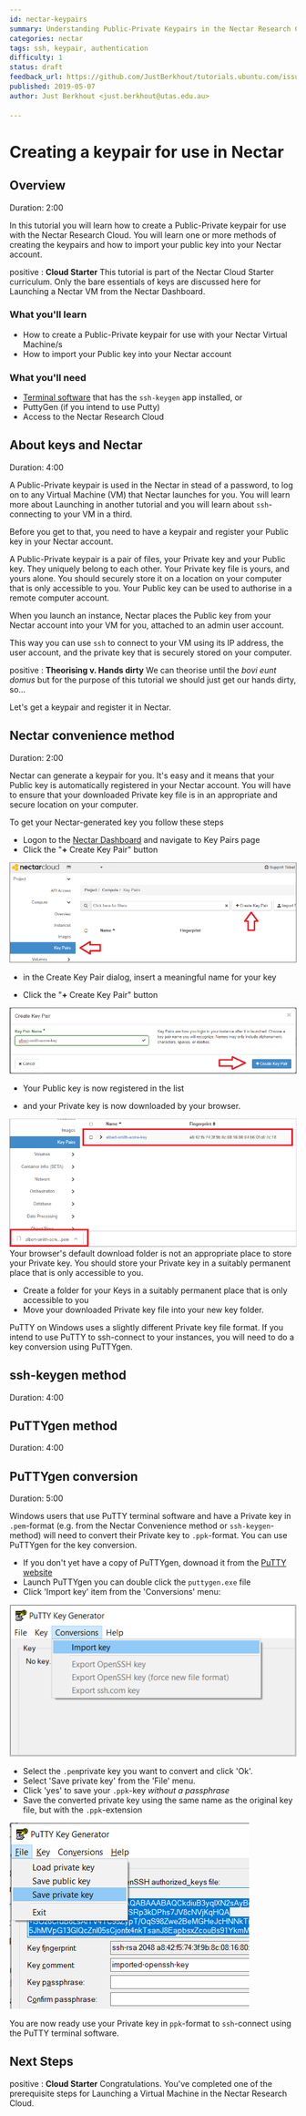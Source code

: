 ```yaml
---
id: nectar-keypairs
summary: Understanding Public-Private Keypairs in the Nectar Research Cloud.
categories: nectar
tags: ssh, keypair, authentication
difficulty: 1
status: draft
feedback_url: https://github.com/JustBerkhout/tutorials.ubuntu.com/issues
published: 2019-05-07
author: Just Berkhout <just.berkhout@utas.edu.au>

---
```


# Creating a keypair for use in Nectar

## Overview
Duration: 2:00

In this tutorial you will learn how to create a Public-Private keypair for use with the Nectar Research Cloud. You will learn one or more methods of creating the keypairs and how to import your public key into your Nectar account.

positive
: **Cloud Starter**
This tutorial is part of the Nectar Cloud Starter curriculum. Only the bare essentials of keys are discussed here for Launching a Nectar VM from the Nectar Dashboard.

### What you'll learn

- How to create a Public-Private keypair for use with your Nectar Virtual Machine/s
- How to import your Public key into your Nectar account

### What you'll need

- [Terminal software](https://support.ehelp.edu.au/support/solutions/articles/6000223964-terminal-software) that has the `ssh-keygen` app installed, or
- PuttyGen (if you intend to use Putty)
- Access to the Nectar Research Cloud

## About keys and Nectar
Duration: 4:00

A Public-Private keypair is used in the Nectar in stead of a password, to log on to any Virtual Machine (VM) that Nectar launches for you. You will learn more about Launching in another tutorial and you will learn about `ssh`-connecting to your VM in a third.

Before you get to that, you need to have a keypair and register your Public key in your Nectar account.

A Public-Private keypair is a pair of files, your Private key and your Public key. They uniquely belong to each other. Your Private key file is yours, and yours alone. You should securely store it on a location on your computer that is only accessible to you.  Your Public key can be used to authorise in a remote computer account.

When you launch an instance, Nectar places the Public key from your Nectar account into your VM for you, attached to an admin user account.  

This way you can use `ssh` to connect to your VM using its IP address, the user account, and the private key that is securely stored on your computer.

positive
: **Theorising v. Hands dirty**
We can theorise until the *bovi eunt domus* but for the purpose of this tutorial we should just get our hands dirty, so...

Let's get a keypair and register it in Nectar.

## Nectar convenience method
Duration: 2:00

Nectar can generate a keypair for you. It's easy and it means that your Public key is automatically registered in your Nectar account. You will have to ensure that your downloaded Private key file is in an appropriate and secure location on your computer.

To get your Nectar-generated key you follow these steps

- Logon to the [Nectar Dashboard]([https://dashboard.rc.nectar.org.au](https://dashboard.rc.nectar.org.au/)) and navigate to Key Pairs page
- Click the "**+** Create Key Pair" button

![key-pairs-page](images/key-pairs-page.png)

- in the Create Key Pair dialog, insert a meaningful name for your key

- Click the "**+** Create Key Pair" button

![create-key-dialog](images/create-key-dialog.png)

- Your Public key is now registered in the list

- and your Private key is now downloaded by your browser.

![1557213346498](images/registered-and-downloaded.png)
Your browser's default download folder is not an appropriate place to store your Private key. You should store your Private key in a suitably permanent place that is only accessible to you.

- Create a folder for your Keys  in a suitably permanent place that is only accessible to you
- Move your downloaded Private key file into your new key folder.

PuTTY on Windows uses a slightly different Private key file format. If you intend to use PuTTY to ssh-connect to your instances, you will need to do a key conversion using PuTTYgen.

## ssh-keygen method
Duration: 4:00

## PuTTYgen method
Duration: 4:00



## PuTTYgen conversion

Duration: 5:00

Windows users that use PuTTY terminal software and have a Private key in `.pem`-format (e.g. from the Nectar Convenience method or `ssh-keygen`-method) will need to convert their Private key to `.ppk`-format. You can use PuTTYgen for the key conversion.

- If you don't yet have a copy of PuTTYgen, downoad it from the [PuTTY website](http://www.chiark.greenend.org.uk/~sgtatham/putty/download.html)
- Launch PuTTYgen you can double click the `puttygen.exe` file
- Click 'Import key' item from the 'Conversions' menu:

![puttygen2](images/puttygen-conversions-import.png)

- Select the `.pem`private key you want to convert and click 'Ok'.
- Select 'Save private key' from the 'File' menu.
- Click 'yes' to save your `.ppk`-key *without a passphrase*
- Save the converted private key using the same name as the original key file, but with the `.ppk`-extension

![puttygen](images/putty-file-save-private.png)

You are now ready use your Private key in `ppk`-format to `ssh`-connect using the PuTTY terminal software.

## Next Steps

positive
: **Cloud Starter**
Congratulations. You've completed one of the prerequisite steps for Launching a Virtual Machine in the Nectar Research Cloud.
